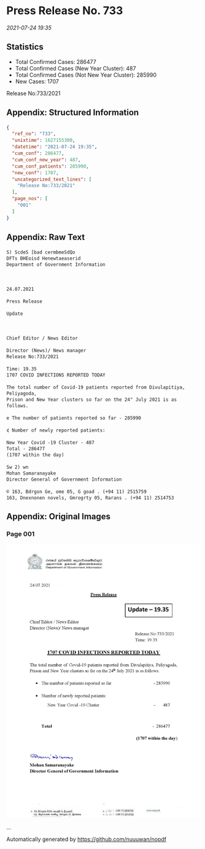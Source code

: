 
# Press Release No. 733
*2021-07-24 19:35*
## Statistics
* Total Confirmed Cases: 286477
* Total Confirmed Cases (New Year Cluster): 487
* Total Confirmed Cases (Not New Year Cluster): 285990
* New Cases: 1707


Release No:733/2021

## Appendix: Structured Information
```json
{
  "ref_no": "733",
  "unixtime": 1627155300,
  "datetime": "2021-07-24 19:35",
  "cum_conf": 286477,
  "cum_conf_new_year": 487,
  "cum_conf_patients": 285990,
  "new_conf": 1707,
  "uncategorized_text_lines": [
    "Release No:733/2021"
  ],
  "page_nos": [
    "001"
  ]
}
```

## Appendix: Raw Text
```text
S) ScdeS [bad cermbmeSdQo
DFTs BHEoisd Henewtaeaserid
Department of Government Information

 

24.07.2021

Press Release

Update

 

Chief Editor / News Editor

Director (News)/ News manager
Release No:733/2021

Time: 19.35
1707 COVID INFECTIONS REPORTED TODAY

The total number of Covid-19 patients reported from Divulapitiya, Peliyagoda,
Prison and New Year clusters so far on the 24" July 2021 is as follows.

e The number of patients reported so far - 285990

¢ Number of newly reported patients:

New Year Covid -19 Cluster - 487
Total - 286477
(1707 within the day)

Sw 2) wn
Mohan Samaranayake
Director General of Government Information

© 163, Bdrgon Ge, ome 05, G goad . (+94 11) 2515759
163, Dnexnonen novels, Gmrogrty 05, Rarans . (+94 11) 2514753

```

## Appendix: Original Images

### Page 001

![page_no](https://raw.githubusercontent.com/nuuuwan/nopdf_data/main/nopdf.dgigovlk.ref733.page001.jpeg)
        

...

Automatically generated by https://github.com/nuuuwan/nopdf

    
    
